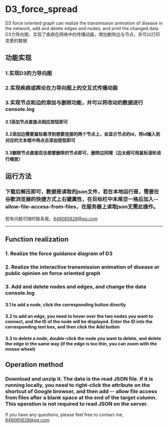 # D3_force_spread
D3 force oriented graph can realize the transmission animation of disease in the network, add and delete edges and nodes, and print the changed data  
D3力导向图，实现了疾病在网络中的传播动画，增加删除边与节点，并可以打印变更的数据
## 功能实现
### 1.实现D3的力导向图
### 2.实现疾病或舆论在力导向图上的交互式传播动画
### 3.实现节点和边的添加与删除功能，并可以将改动的数据进行console.log
#### 3.1添加节点直接点相应按钮即可
#### 3.2添加边需要鼠标悬浮到想要连接的两个节点上，会显示节点的id，将id输入到对应的文本框中再点击添加按钮即可
#### 3.3删除节点直接双击想要删除的节点即可，删除边同理（边太细可用鼠标滚轮进行缩放）
## 运行方法
### 下载后解压即可，数据是读取的json文件，若在本地运行是，需要在谷歌浏览器的快捷方式上右键属性，在目标栏中末尾空一格后加入--allow-file-access-from-files，在服务器上读取json无需此操作。   
若有问题可随时联系我，849065628@qq.com  
***
## Function realization

### 1. Realize the force guidance diagram of D3

### 2. Realize the interactive transmission animation of disease or public opinion on force oriented graph

### 3. Add and delete nodes and edges, and change the data console.log

#### 3.1 to add a node, click the corresponding button directly

#### 3.2 to add an edge, you need to hover over the two nodes you want to connect, and the ID of the node will be displayed. Enter the ID into the corresponding text box, and then click the Add button

#### 3.3 to delete a node, double-click the node you want to delete, and delete the edge in the same way (if the edge is too thin, you can zoom with the mouse wheel)

## Operation method

### Download and unzip it. The data is the read JSON file. If it is running locally, you need to right-click the attribute on the shortcut of Google browser, and then add -- allow file access from files after a blank space at the end of the target column. This operation is not required to read JSON on the server.
If you have any questions, please feel free to contact me, 849065628@qq.com
